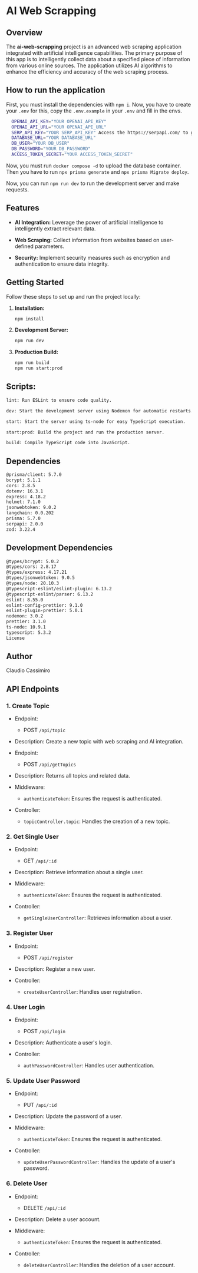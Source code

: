# AI Web Scrapping

## Overview

The **ai-web-scrapping** project is an advanced web scraping application integrated with artificial intelligence capabilities. The primary purpose of this app is to intelligently collect data about a specified piece of information from various online sources. The application utilizes AI algorithms to enhance the efficiency and accuracy of the web scraping process.

## How to run the application

First, you must install the dependencies with `npm i`.
Now, you have to create your `.env` for this, copy the `.env.example`
in your `.env` and fill in the envs.

```bash
  OPENAI_API_KEY="YOUR OPENAI_API_KEY"
  OPENAI_API_URL="YOUR OPENAI_API_URL"
  SERP_API_KEY="YOUR SERP_API_KEY" Access the https://serpapi.com/ to get your SERP_API_KEY
  DATABASE_URL="YOUR DATABASE_URL"
  DB_USER="YOUR DB_USER"
  DB_PASSWORD="YOUR DB_PASSWORD"
  ACCESS_TOKEN_SECRET="YOUR ACCESS_TOKEN_SECRET"
```

Now, you must run `docker compose -d` to upload the database container.
Then you have to run `npx prisma generate` and `npx prisma Migrate deploy`.

Now, you can run `npm run dev` to run the development server and make requests.

## Features

- **AI Integration:** Leverage the power of artificial intelligence to intelligently extract relevant data.
- **Web Scraping:** Collect information from websites based on user-defined parameters.

- **Security:** Implement security measures such as encryption and authentication to ensure data integrity.

## Getting Started

Follow these steps to set up and run the project locally:

1. **Installation:**

   ```bash
   npm install
   ```

2. **Development Server:**

   ```bash
   npm run dev
   ```

3. **Production Build:**

   ```bash
   npm run build
   npm run start:prod
   ```

## Scripts:

```bash
lint: Run ESLint to ensure code quality.

dev: Start the development server using Nodemon for automatic restarts.

start: Start the server using ts-node for easy TypeScript execution.

start:prod: Build the project and run the production server.

build: Compile TypeScript code into JavaScript.
```

## Dependencies

```bash
@prisma/client: 5.7.0
bcrypt: 5.1.1
cors: 2.8.5
dotenv: 16.3.1
express: 4.18.2
helmet: 7.1.0
jsonwebtoken: 9.0.2
langchain: 0.0.202
prisma: 5.7.0
serpapi: 2.0.0
zod: 3.22.4
```

## Development Dependencies

```bash
@types/bcrypt: 5.0.2
@types/cors: 2.8.17
@types/express: 4.17.21
@types/jsonwebtoken: 9.0.5
@types/node: 20.10.3
@typescript-eslint/eslint-plugin: 6.13.2
@typescript-eslint/parser: 6.13.2
eslint: 8.55.0
eslint-config-prettier: 9.1.0
eslint-plugin-prettier: 5.0.1
nodemon: 3.0.2
prettier: 3.1.0
ts-node: 10.9.1
typescript: 5.3.2
License
```

## Author

Claudio Cassimiro

## API Endpoints

### 1. Create Topic

- Endpoint:

  - POST `/api/topic`

- Description: Create a new topic with web scraping and AI integration.

- Endpoint:

  - POST `/api/getTopics`

- Description: Returns all topics and related data.

- Middleware:

  - `authenticateToken`: Ensures the request is authenticated.

- Controller:

  - `topicController.topic`: Handles the creation of a new topic.

### 2. Get Single User

- Endpoint:

  - GET `/api/:id`

- Description: Retrieve information about a single user.

- Middleware:

  - `authenticateToken`: Ensures the request is authenticated.

- Controller:

  - `getSingleUserController`: Retrieves information about a user.

### 3. Register User

- Endpoint:

  - POST `/api/register`

- Description: Register a new user.

- Controller:

  - `createUserController`: Handles user registration.

### 4. User Login

- Endpoint:

  - POST `/api/login`

- Description: Authenticate a user's login.

- Controller:

  - `authPasswordController`: Handles user authentication.

### 5. Update User Password

- Endpoint:

  - PUT `/api/:id`

- Description: Update the password of a user.

- Middleware:

  - `authenticateToken`: Ensures the request is authenticated.

- Controller:

  - `updateUserPasswordController`: Handles the update of a user's password.

### 6. Delete User

- Endpoint:

  - DELETE `/api/:id`

- Description: Delete a user account.

- Middleware:

  - `authenticateToken`: Ensures the request is authenticated.

- Controller:

  - `deleteUserController`: Handles the deletion of a user account.
